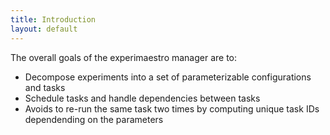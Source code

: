 ```yaml
---
title: Introduction
layout: default
---
```


The overall goals of the experimaestro manager are to:

* Decompose experiments into a set of parameterizable configurations and tasks
* Schedule tasks and handle dependencies between tasks
* Avoids to re-run the same task two times by computing unique task IDs dependending on the parameters

